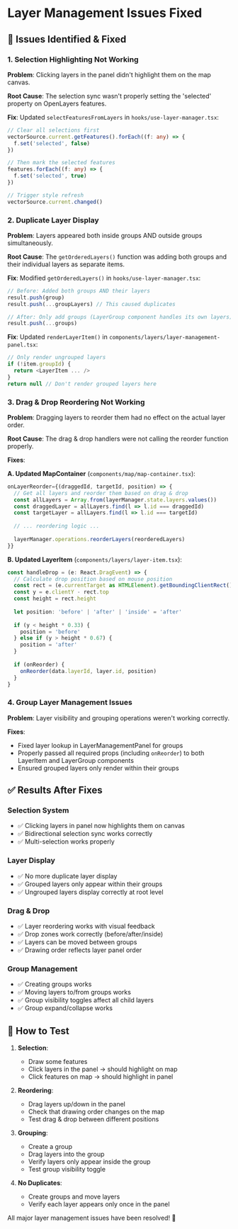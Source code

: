 # Layer Management Issues Fixed

## 🐛 Issues Identified & Fixed

### 1. **Selection Highlighting Not Working**
**Problem**: Clicking layers in the panel didn't highlight them on the map canvas.

**Root Cause**: The selection sync wasn't properly setting the 'selected' property on OpenLayers features.

**Fix**: Updated `selectFeaturesFromLayers` in `hooks/use-layer-manager.tsx`:
```typescript
// Clear all selections first
vectorSource.current.getFeatures().forEach((f: any) => {
  f.set('selected', false)
})

// Then mark the selected features
features.forEach((f: any) => {
  f.set('selected', true)
})

// Trigger style refresh
vectorSource.current.changed()
```

### 2. **Duplicate Layer Display**
**Problem**: Layers appeared both inside groups AND outside groups simultaneously.

**Root Cause**: The `getOrderedLayers()` function was adding both groups and their individual layers as separate items.

**Fix**: Modified `getOrderedLayers()` in `hooks/use-layer-manager.tsx`:
```typescript
// Before: Added both groups AND their layers
result.push(group)
result.push(...groupLayers) // This caused duplicates

// After: Only add groups (LayerGroup component handles its own layers)
result.push(...groups)
```

**Fix**: Updated `renderLayerItem()` in `components/layers/layer-management-panel.tsx`:
```typescript
// Only render ungrouped layers
if (!item.groupId) {
  return <LayerItem ... />
}
return null // Don't render grouped layers here
```

### 3. **Drag & Drop Reordering Not Working**
**Problem**: Dragging layers to reorder them had no effect on the actual layer order.

**Root Cause**: The drag & drop handlers were not calling the reorder function properly.

**Fixes**:

**A. Updated MapContainer** (`components/map/map-container.tsx`):
```typescript
onLayerReorder={(draggedId, targetId, position) => {
  // Get all layers and reorder them based on drag & drop
  const allLayers = Array.from(layerManager.state.layers.values())
  const draggedLayer = allLayers.find(l => l.id === draggedId)
  const targetLayer = allLayers.find(l => l.id === targetId)
  
  // ... reordering logic ...
  
  layerManager.operations.reorderLayers(reorderedLayers)
}}
```

**B. Updated LayerItem** (`components/layers/layer-item.tsx`):
```typescript
const handleDrop = (e: React.DragEvent) => {
  // Calculate drop position based on mouse position
  const rect = (e.currentTarget as HTMLElement).getBoundingClientRect()
  const y = e.clientY - rect.top
  const height = rect.height
  
  let position: 'before' | 'after' | 'inside' = 'after'
  
  if (y < height * 0.33) {
    position = 'before'
  } else if (y > height * 0.67) {
    position = 'after'
  }
  
  if (onReorder) {
    onReorder(data.layerId, layer.id, position)
  }
}
```

### 4. **Group Layer Management Issues**
**Problem**: Layer visibility and grouping operations weren't working correctly.

**Fixes**:
- Fixed layer lookup in LayerManagementPanel for groups
- Properly passed all required props (including `onReorder`) to both LayerItem and LayerGroup components
- Ensured grouped layers only render within their groups

## ✅ Results After Fixes

### **Selection System**
- ✅ Clicking layers in panel now highlights them on canvas
- ✅ Bidirectional selection sync works correctly
- ✅ Multi-selection works properly

### **Layer Display**
- ✅ No more duplicate layer display
- ✅ Grouped layers only appear within their groups
- ✅ Ungrouped layers display correctly at root level

### **Drag & Drop**
- ✅ Layer reordering works with visual feedback
- ✅ Drop zones work correctly (before/after/inside)
- ✅ Layers can be moved between groups
- ✅ Drawing order reflects layer panel order

### **Group Management**
- ✅ Creating groups works
- ✅ Moving layers to/from groups works
- ✅ Group visibility toggles affect all child layers
- ✅ Group expand/collapse works

## 🎯 How to Test

1. **Selection**: 
   - Draw some features
   - Click layers in the panel → should highlight on map
   - Click features on map → should highlight in panel

2. **Reordering**:
   - Drag layers up/down in the panel
   - Check that drawing order changes on the map
   - Test drag & drop between different positions

3. **Grouping**:
   - Create a group
   - Drag layers into the group
   - Verify layers only appear inside the group
   - Test group visibility toggle

4. **No Duplicates**:
   - Create groups and move layers
   - Verify each layer appears only once in the panel

All major layer management issues have been resolved! 🎉